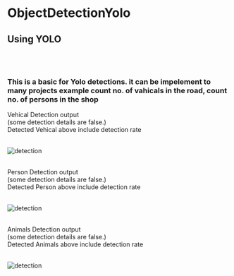 # ObjectDetectionYolo
<h2>Using YOLO</h2><br><br>
<h3>This is a basic for Yolo detections. it can be impelement to many projects example count no. of vahicals in the road, count no. of persons in the shop </h3>
<p>Vehical Detection output <br>(some detection details are false.) <br> Detected Vehical above include detection rate</p><br>
<img src="https://github.com/LearnCsWithDIR/ObjectDetectionYolo/blob/master/ss01.png" alt="detection"/>
<br><br>
<p>Person Detection output <br>(some detection details are false.) <br> Detected Person above include detection rate</p><br>
<img src="https://github.com/LearnCsWithDIR/ObjectDetectionYolo/blob/master/ss02.png" alt="detection"/>
<br><br>
<p>Animals Detection output <br>(some detection details are false.) <br> Detected Animals above include detection rate</p><br>
<img src="https://github.com/LearnCsWithDIR/ObjectDetectionYolo/blob/master/ss03.png" alt="detection"/>

